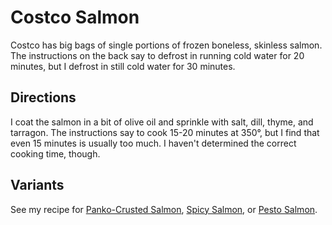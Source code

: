 # Costco Salmon

Costco has big bags of single portions of frozen boneless, skinless salmon.  The instructions on the back say to defrost in running cold water for 20 minutes, but I defrost in still cold water for 30 minutes. 

## Directions

I coat the salmon in a bit of olive oil and sprinkle with salt, dill, thyme, and tarragon.  The instructions say to cook 15-20 minutes at 350°, but I find that even 15 minutes is usually too much.  I haven't determined the correct cooking time, though.

## Variants

See my recipe for [Panko-Crusted Salmon](../fish/pankoSalmon.md), [Spicy Salmon](../fish/spicySalmon.md), or [Pesto Salmon](../fish/pestoSalmon.md).



